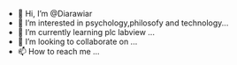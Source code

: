 - 👋 Hi, I’m @Diarawiar
- 👀 I’m interested in psychology,philosofy and technology...
- 🌱 I’m currently learning plc labview ...
- 💞️ I’m looking to collaborate on ...
- 📫 How to reach me ...

<!---
Diarawiar/Diarawiar is a ✨ special ✨ repository because its `README.md` (this file) appears on your GitHub profile.
You can click the Preview link to take a look at your changes.
--->
